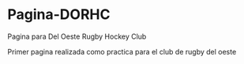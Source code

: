 # Pagina-DORHC
Pagina para Del Oeste Rugby Hockey Club

Primer pagina realizada como practica para el club de rugby del oeste
